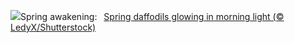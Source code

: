 ![](https://www.bing.com/th?id=OHR.SpringDaffodils_EN-US9726346116_UHD.jpg&w=1000)Spring awakening:&nbsp;&ensp;[Spring daffodils glowing in morning light (© LedyX/Shutterstock)](https://www.bing.com/th?id=OHR.SpringDaffodils_EN-US9726346116_UHD.jpg)
<br><br/>
